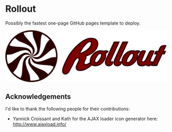 # Rollout
Possibly the fastest one-page GitHub pages template to deploy.

![Logo](assets/logo.svg)

## Acknowledgements
I'd like to thank the following people for their contributions:

* Yannick Croissant and Kath for the AJAX loader icon generator here: http://www.ajaxload.info/
